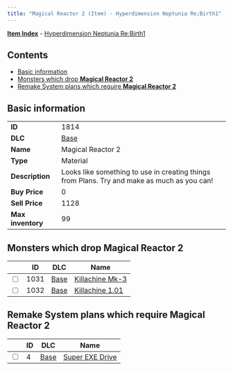 ```yaml
---
title: "Magical Reactor 2 (Item) - Hyperdimension Neptunia Re;Birth1"
---
```


[**Item Index**](/neptunia/rb1/item/index.html) - [Hyperdimension Neptunia Re;Birth1](/neptunia/rb1)

## Contents

- [Basic information](#basic-information)
- [Monsters which drop **Magical Reactor 2**](#monsters-which-drop-magical-reactor-2)
- [Remake System plans which require **Magical Reactor 2**](#remake-system-plans-which-require-magical-reactor-2)

## Basic information

|   |   |
| -- | -- |
| **ID** | 1814 |
| **DLC** | [Base](/neptunia/rb1/dlc/1-base.html) |
| **Name** | Magical Reactor 2 |
| **Type** | Material |
| **Description** | Looks like something to use in creating things from Plans. Try and make as much as you can! |
| **Buy Price** | 0 |
| **Sell Price** | 1128 |
| **Max inventory** | 99 |


## Monsters which drop **Magical Reactor 2**

|    | ID | DLC | Name |
| -- | -- | --- | ---- |
| <input type="checkbox" id="rb1-monster-1-1031" class="trackbox" /> | 1031 | [Base](/neptunia/rb1/dlc/1-base.html) | [Killachine Mk-3](/neptunia/rb1/monster/1-1031-killachine-mk-3.html) |
| <input type="checkbox" id="rb1-monster-1-1032" class="trackbox" /> | 1032 | [Base](/neptunia/rb1/dlc/1-base.html) | [Killachine 1.01](/neptunia/rb1/monster/1-1032-killachine-1-01.html) |


## Remake System plans which require **Magical Reactor 2**

|    | ID | DLC | Name |
| -- | -- | --- | ---- |
| <input type="checkbox" id="rb1-quest-1-4" class="trackbox" /> | 4 | [Base](/neptunia/rb1/dlc/1-base.html) | [Super EXE Drive](/neptunia/rb1/quest/1-4-super-exe-drive.html) |
